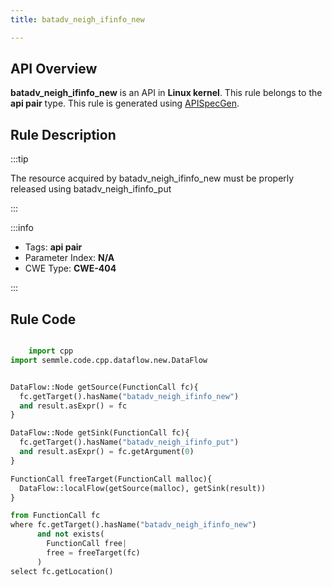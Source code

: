 ```yaml
---
title: batadv_neigh_ifinfo_new

---
```



## API Overview
**batadv_neigh_ifinfo_new** is an API in **Linux kernel**. This rule belongs to the **api pair** type. This rule is generated using [APISpecGen](../../tools/APISpecGen).
## Rule Description

:::tip

The resource acquired by batadv_neigh_ifinfo_new must be properly released using batadv_neigh_ifinfo_put

:::

:::info

- Tags: **api pair**
- Parameter Index: **N/A**
- CWE Type: **CWE-404**

:::

## Rule Code
```python

    import cpp
import semmle.code.cpp.dataflow.new.DataFlow


DataFlow::Node getSource(FunctionCall fc){
  fc.getTarget().hasName("batadv_neigh_ifinfo_new")
  and result.asExpr() = fc
}

DataFlow::Node getSink(FunctionCall fc){
  fc.getTarget().hasName("batadv_neigh_ifinfo_put")
  and result.asExpr() = fc.getArgument(0)
}

FunctionCall freeTarget(FunctionCall malloc){
  DataFlow::localFlow(getSource(malloc), getSink(result))
}

from FunctionCall fc
where fc.getTarget().hasName("batadv_neigh_ifinfo_new")
      and not exists(
        FunctionCall free| 
        free = freeTarget(fc)
      )
select fc.getLocation()

    
```